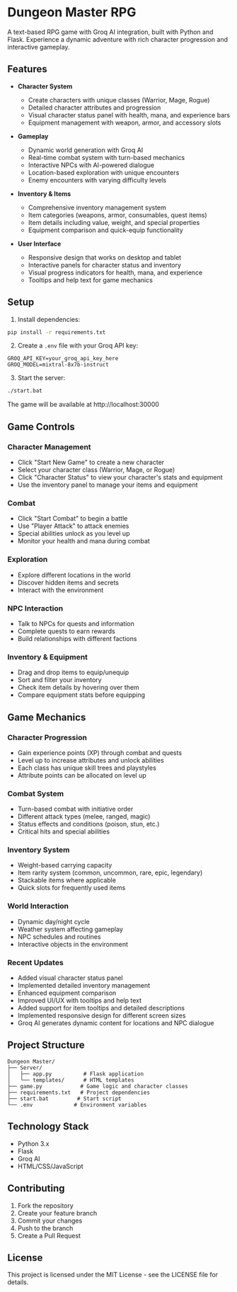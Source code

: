 # Dungeon Master RPG

A text-based RPG game with Groq AI integration, built with Python and Flask. Experience a dynamic adventure with rich character progression and interactive gameplay.

## Features

- **Character System**
  - Create characters with unique classes (Warrior, Mage, Rogue)
  - Detailed character attributes and progression
  - Visual character status panel with health, mana, and experience bars
  - Equipment management with weapon, armor, and accessory slots

- **Gameplay**
  - Dynamic world generation with Groq AI
  - Real-time combat system with turn-based mechanics
  - Interactive NPCs with AI-powered dialogue
  - Location-based exploration with unique encounters
  - Enemy encounters with varying difficulty levels

- **Inventory & Items**
  - Comprehensive inventory management system
  - Item categories (weapons, armor, consumables, quest items)
  - Item details including value, weight, and special properties
  - Equipment comparison and quick-equip functionality

- **User Interface**
  - Responsive design that works on desktop and tablet
  - Interactive panels for character status and inventory
  - Visual progress indicators for health, mana, and experience
  - Tooltips and help text for game mechanics

## Setup

1. Install dependencies:
```bash
pip install -r requirements.txt
```

2. Create a `.env` file with your Groq API key:
```
GROQ_API_KEY=your_groq_api_key_here
GROQ_MODEL=mixtral-8x7b-instruct
```

3. Start the server:
```bash
./start.bat
```

The game will be available at http://localhost:30000

## Game Controls

### Character Management
- Click "Start New Game" to create a new character
- Select your character class (Warrior, Mage, or Rogue)
- Click "Character Status" to view your character's stats and equipment
- Use the inventory panel to manage your items and equipment

### Combat
- Click "Start Combat" to begin a battle
- Use "Player Attack" to attack enemies
- Special abilities unlock as you level up
- Monitor your health and mana during combat

### Exploration
- Explore different locations in the world
- Discover hidden items and secrets
- Interact with the environment

### NPC Interaction
- Talk to NPCs for quests and information
- Complete quests to earn rewards
- Build relationships with different factions

### Inventory & Equipment
- Drag and drop items to equip/unequip
- Sort and filter your inventory
- Check item details by hovering over them
- Compare equipment stats before equipping

## Game Mechanics

### Character Progression
- Gain experience points (XP) through combat and quests
- Level up to increase attributes and unlock abilities
- Each class has unique skill trees and playstyles
- Attribute points can be allocated on level up

### Combat System
- Turn-based combat with initiative order
- Different attack types (melee, ranged, magic)
- Status effects and conditions (poison, stun, etc.)
- Critical hits and special abilities

### Inventory System
- Weight-based carrying capacity
- Item rarity system (common, uncommon, rare, epic, legendary)
- Stackable items where applicable
- Quick slots for frequently used items

### World Interaction
- Dynamic day/night cycle
- Weather system affecting gameplay
- NPC schedules and routines
- Interactive objects in the environment

### Recent Updates
- Added visual character status panel
- Implemented detailed inventory management
- Enhanced equipment comparison
- Improved UI/UX with tooltips and help text
- Added support for item tooltips and detailed descriptions
- Implemented responsive design for different screen sizes
- Groq AI generates dynamic content for locations and NPC dialogue

## Project Structure

```
Dungeon Master/
├── Server/
│   ├── app.py          # Flask application
│   └── templates/      # HTML templates
├── game.py            # Game logic and character classes
├── requirements.txt   # Project dependencies
├── start.bat         # Start script
└── .env             # Environment variables
```

## Technology Stack

- Python 3.x
- Flask
- Groq AI
- HTML/CSS/JavaScript

## Contributing

1. Fork the repository
2. Create your feature branch
3. Commit your changes
4. Push to the branch
5. Create a Pull Request

## License

This project is licensed under the MIT License - see the LICENSE file for details.
